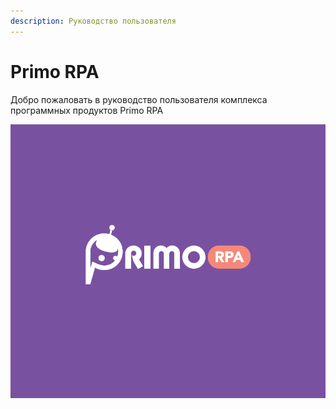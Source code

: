 ```yaml
---
description: Руководство пользователя
---
```


# Primo RPA

Добро пожаловать в руководство пользователя комплекса программных продуктов Primo RPA

![](<.gitbook/assets/Untitled (1).png>)
